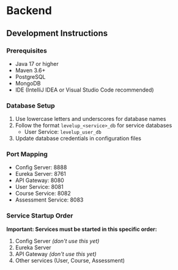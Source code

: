 # Backend

## Development Instructions

### Prerequisites
- Java 17 or higher
- Maven 3.6+
- PostgreSQL
- MongoDB
- IDE (IntelliJ IDEA or Visual Studio Code recommended)

### Database Setup
1. Use lowercase letters and underscores for database names
2. Follow the format `levelup_<service>_db` for service databases
   - User Service: `levelup_user_db`
3. Update database credentials in configuration files

### Port Mapping
- Config Server: 8888
- Eureka Server: 8761
- API Gateway: 8080
- User Service: 8081
- Course Service: 8082
- Assessment Service: 8083

### Service Startup Order
**Important: Services must be started in this specific order:**

1. Config Server *(don't use this yet)*
2. Eureka Server
3. API Gateway *(don't use this yet)*
4. Other services (User, Course, Assessment)
